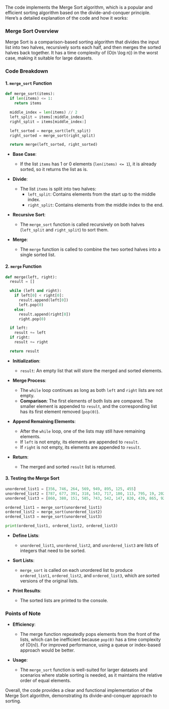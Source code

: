 The code implements the Merge Sort algorithm, which is a popular and efficient sorting algorithm based on the divide-and-conquer principle. Here’s a detailed explanation of the code and how it works:

### Merge Sort Overview

Merge Sort is a comparison-based sorting algorithm that divides the input list into two halves, recursively sorts each half, and then merges the sorted halves back together. It has a time complexity of \(O(n \log n)\) in the worst case, making it suitable for large datasets.

### Code Breakdown

#### 1. `merge_sort` Function

```python
def merge_sort(items):
  if len(items) <= 1:
    return items

  middle_index = len(items) // 2
  left_split = items[:middle_index]
  right_split = items[middle_index:]

  left_sorted = merge_sort(left_split)
  right_sorted = merge_sort(right_split)

  return merge(left_sorted, right_sorted)
```

- **Base Case**:
  - If the list `items` has 1 or 0 elements (`len(items) <= 1`), it is already sorted, so it returns the list as is.

- **Divide**:
  - The list `items` is split into two halves:
    - `left_split`: Contains elements from the start up to the middle index.
    - `right_split`: Contains elements from the middle index to the end.

- **Recursive Sort**:
  - The `merge_sort` function is called recursively on both halves (`left_split` and `right_split`) to sort them.

- **Merge**:
  - The `merge` function is called to combine the two sorted halves into a single sorted list.

#### 2. `merge` Function

```python
def merge(left, right):
  result = []

  while (left and right):
    if left[0] < right[0]:
      result.append(left[0])
      left.pop(0)
    else:
      result.append(right[0])
      right.pop(0)

  if left:
    result += left
  if right:
    result += right

  return result
```

- **Initialization**:
  - `result`: An empty list that will store the merged and sorted elements.

- **Merge Process**:
  - The `while` loop continues as long as both `left` and `right` lists are not empty.
  - **Comparison**: The first elements of both lists are compared. The smaller element is appended to `result`, and the corresponding list has its first element removed (`pop(0)`).

- **Append Remaining Elements**:
  - After the `while` loop, one of the lists may still have remaining elements.
  - If `left` is not empty, its elements are appended to `result`.
  - If `right` is not empty, its elements are appended to `result`.

- **Return**:
  - The merged and sorted `result` list is returned.

#### 3. Testing the Merge Sort

```python
unordered_list1 = [356, 746, 264, 569, 949, 895, 125, 455]
unordered_list2 = [787, 677, 391, 318, 543, 717, 180, 113, 795, 19, 202, 534, 201, 370, 276, 975, 403, 624, 770, 595, 571, 268, 373]
unordered_list3 = [860, 380, 151, 585, 743, 542, 147, 820, 439, 865, 924, 387]

ordered_list1 = merge_sort(unordered_list1)
ordered_list2 = merge_sort(unordered_list2)
ordered_list3 = merge_sort(unordered_list3)

print(ordered_list1, ordered_list2, ordered_list3)
```

- **Define Lists**:
  - `unordered_list1`, `unordered_list2`, and `unordered_list3` are lists of integers that need to be sorted.

- **Sort Lists**:
  - `merge_sort` is called on each unordered list to produce `ordered_list1`, `ordered_list2`, and `ordered_list3`, which are sorted versions of the original lists.

- **Print Results**:
  - The sorted lists are printed to the console.

### Points of Note

- **Efficiency**:
  - The merge function repeatedly pops elements from the front of the lists, which can be inefficient because `pop(0)` has a time complexity of \(O(n)\). For improved performance, using a queue or index-based approach would be better.

- **Usage**:
  - The `merge_sort` function is well-suited for larger datasets and scenarios where stable sorting is needed, as it maintains the relative order of equal elements.

Overall, the code provides a clear and functional implementation of the Merge Sort algorithm, demonstrating its divide-and-conquer approach to sorting.